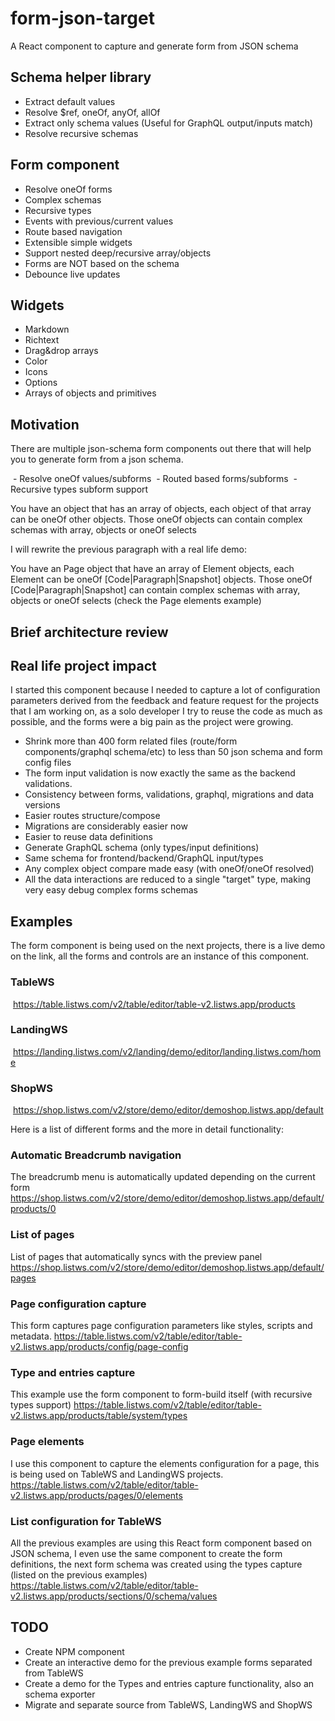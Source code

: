 # form-json-target
A React component to capture and generate form from JSON schema

## Schema helper library
- Extract default values
- Resolve $ref, oneOf, anyOf, allOf
- Extract only schema values (Useful for GraphQL output/inputs match)
- Resolve recursive schemas

## Form component
- Resolve oneOf forms
- Complex schemas
- Recursive types
- Events with previous/current values 
- Route based navigation
- Extensible simple widgets
- Support nested deep/recursive array/objects  
- Forms are NOT based on the schema
- Debounce live updates

## Widgets
- Markdown
- Richtext
- Drag&drop arrays
- Color
- Icons
- Options
- Arrays of objects and primitives


## Motivation
There are multiple json-schema form components out there that will help you to generate form from a json schema.

 - Resolve oneOf values/subforms
 - Routed based forms/subforms
 - Recursive types subform support

You have an object that has an array of objects, each object of that array can be oneOf other objects.
Those oneOf objects can contain complex schemas with array, objects or oneOf selects

I will rewrite the previous paragraph with a real life demo:

You have an Page object that have an array of Element objects, each Element can be oneOf [Code|Paragraph|Snapshot] objects.
Those oneOf [Code|Paragraph|Snapshot] can contain complex schemas with array, objects or oneOf selects (check the Page elements example)

## Brief architecture review


## Real life project impact
I started this component because I needed to capture a lot of configuration parameters derived from the feedback and feature request for the projects that I am working on, as a solo developer I try to reuse the code as much as possible, and the forms were a big pain as the project were growing.

- Shrink more than 400 form related files (route/form components/graphql schema/etc) to less than 50 json schema and form config files
- The form input validation is now exactly the same as the backend validations.
- Consistency between forms, validations, graphql, migrations and data versions
- Easier routes structure/compose 
- Migrations are considerably easier now
- Easier to reuse data definitions 
- Generate GraphQL schema (only types/input definitions)
- Same schema for frontend/backend/GraphQL input/types
- Any complex object compare made easy (with oneOf/oneOf resolved)
- All the data interactions are reduced to a single "target" type, making very easy debug complex forms schemas

## Examples

The form component is being used on the next projects, there is a live demo on the link, all the forms and controls are an instance of this component.

### TableWS
 https://table.listws.com/v2/table/editor/table-v2.listws.app/products

### LandingWS
 https://landing.listws.com/v2/landing/demo/editor/landing.listws.com/home

### ShopWS 
 https://shop.listws.com/v2/store/demo/editor/demoshop.listws.app/default


Here is a list of different forms and the more in detail functionality:

### Automatic Breadcrumb navigation
The breadcrumb menu is automatically updated depending on the current form
https://shop.listws.com/v2/store/demo/editor/demoshop.listws.app/default/products/0

### List of pages
List of pages that automatically syncs with the preview panel
https://shop.listws.com/v2/store/demo/editor/demoshop.listws.app/default/pages

### Page configuration capture
This form captures page configuration parameters like styles, scripts and metadata.
https://table.listws.com/v2/table/editor/table-v2.listws.app/products/config/page-config

### Type and entries capture
This example use the form component to form-build itself (with recursive types support)
https://table.listws.com/v2/table/editor/table-v2.listws.app/products/table/system/types

### Page elements
I use this component to capture the elements configuration for a page, this is being used on TableWS and LandingWS projects.
https://table.listws.com/v2/table/editor/table-v2.listws.app/products/pages/0/elements

### List configuration for TableWS
All the previous examples are using this React form component based on JSON schema, I even use the same component to create the form definitions, the next form schema was created using the types capture (listed on the previous examples)
https://table.listws.com/v2/table/editor/table-v2.listws.app/products/sections/0/schema/values


## TODO

- Create NPM component
- Create an interactive demo for the previous example forms separated from TableWS
- Create a demo for the Types and entries capture functionality, also an schema exporter
- Migrate and separate source from TableWS, LandingWS and ShopWS


